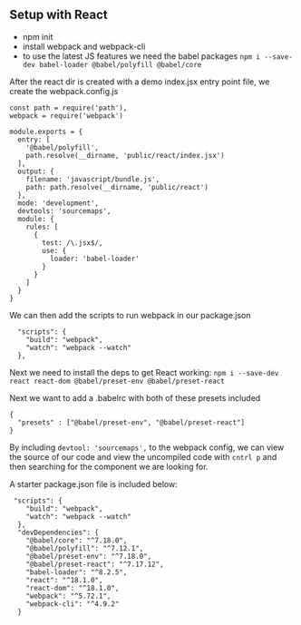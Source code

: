 ## Setup with React
- npm init
- install webpack and webpack-cli
- to use the latest JS features we need the babel packages `npm i --save-dev babel-loader @babel/polyfill @babel/core`

After the react dir is created with a demo index.jsx entry point file, we create the webpack.config.js
```
const path = require('path'),
webpack = require('webpack')

module.exports = {
  entry: [
    '@babel/polyfill',
    path.resolve(__dirname, 'public/react/index.jsx')
  ],
  output: {
    filename: 'javascript/bundle.js',
    path: path.resolve(__dirname, 'public/react')
  },
  mode: 'development',
  devtools: 'sourcemaps',
  module: {
    rules: [
      {
        test: /\.jsx$/,
        use: {
          loader: 'babel-loader'
        }
      }
    ]
  }
}
```

We can then add the scripts to run webpack in our package.json
```
  "scripts": {
    "build": "webpack",
    "watch": "webpack --watch"
  },
```

Next we need to install the deps to get React working:
`npm i --save-dev react react-dom @babel/preset-env @babel/preset-react`

Next we want to add a .babelrc with both of these presets included
```
{
  "presets" : ["@babel/preset-env", "@babel/preset-react"]
}
```

By including `devtool: 'sourcemaps',` to the webpack config, we can view the source of our code and view the uncompiled code with `cntrl p` and then searching for the component we are looking for.

A starter package.json file is included below:
```
 "scripts": {
    "build": "webpack",
    "watch": "webpack --watch"
  },
  "devDependencies": {
    "@babel/core": "^7.18.0",
    "@babel/polyfill": "^7.12.1",
    "@babel/preset-env": "^7.18.0",
    "@babel/preset-react": "^7.17.12",
    "babel-loader": "^8.2.5",
    "react": "^18.1.0",
    "react-dom": "^18.1.0",
    "webpack": "^5.72.1",
    "webpack-cli": "^4.9.2"
  }
```